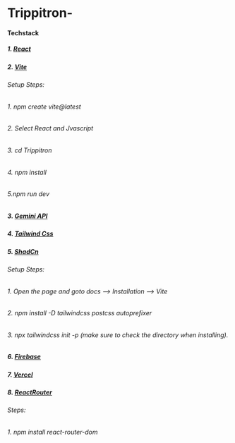 # Trippitron-
#### Techstack
##### 1. [React](https://react.dev/)
##### 2. [Vite](https://vite.dev/)
###### Setup Steps: 
###### 1. npm create vite@latest
###### 2. Select React and Jvascript
###### 3. cd Trippitron
###### 4. npm install
###### 5.npm run dev
##### 3. [Gemini API](https://ai.google.dev/gemini-api/docs)
##### 4. [Tailwind Css](https://tailwindcss.com/)
##### 5. [ShadCn](https://ui.shadcn.com/)
###### Setup Steps: 
###### 1. Open the page and goto docs --> Installation --> Vite
###### 2. npm install -D tailwindcss postcss autoprefixer
###### 3. npx tailwindcss init -p (make sure to check the directory when installing).
##### 6. [Firebase](https://firebase.google.com/)
##### 7. [Vercel](https://vercel.com/bhairavis-projects-163b4728)
##### 8. [ReactRouter](https://reactrouter.com/home)
###### Steps:
###### 1. npm install react-router-dom
